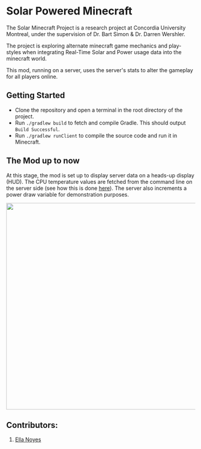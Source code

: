 # Solar Powered Minecraft

The Solar Minecraft Project is a research project at Concordia University Montreal, under the supervision of Dr. Bart 
Simon & Dr. Darren Wershler. 

The project is exploring alternate minecraft game mechanics and play-styles when integrating 
Real-Time Solar and Power usage data into the minecraft world. 

This mod, running on a server, uses the server's stats to alter the gameplay for all players online.

## Getting Started 
- Clone the repository and open a terminal in the root directory of the project.
- Run `./gradlew build` to fetch and compile Gradle. This should output `Build Successful`. 
- Run `./gradlew runClient` to compile the source code and run it in Minecraft. 

## The Mod up to now
At this stage, the mod is set up to display server data on a heads-up display (HUD). 
The CPU temperature values are fetched
from the command line on the server side (see how this is done [here](https://github.com/en4395/Solar_Minecraft/blob/main/SolarMinecraft/src/main/java/solarminecraft/services/DataQueryProcess.java)). 
The server also increments a power draw variable for demonstration purposes.

<img src = "https://github.com/en4395/Workshop_Images/blob/main/solar_minecraft_HUD.png" width=550> 

## Contributors: 
1. [Ella Noyes](https://github.com/en4395/Solar_Minecraft)
